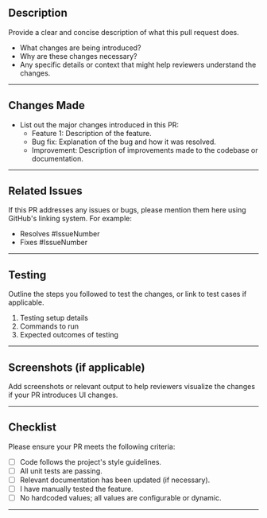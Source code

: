 ## **Description**
Provide a clear and concise description of what this pull request does.

- What changes are being introduced?
- Why are these changes necessary?
- Any specific details or context that might help reviewers understand the changes.

---

## **Changes Made**
- List out the major changes introduced in this PR:
  - Feature 1: Description of the feature.
  - Bug fix: Explanation of the bug and how it was resolved.
  - Improvement: Description of improvements made to the codebase or documentation.
  
---

## **Related Issues**
If this PR addresses any issues or bugs, please mention them here using GitHub's linking system. For example:

- Resolves #IssueNumber
- Fixes #IssueNumber

---

## **Testing**
Outline the steps you followed to test the changes, or link to test cases if applicable.

1. Testing setup details
2. Commands to run
3. Expected outcomes of testing

---

## **Screenshots (if applicable)**
Add screenshots or relevant output to help reviewers visualize the changes if your PR introduces UI changes.

---

## **Checklist**
Please ensure your PR meets the following criteria:

- [ ] Code follows the project's style guidelines.
- [ ] All unit tests are passing.
- [ ] Relevant documentation has been updated (if necessary).
- [ ] I have manually tested the feature.
- [ ] No hardcoded values; all values are configurable or dynamic.

---
